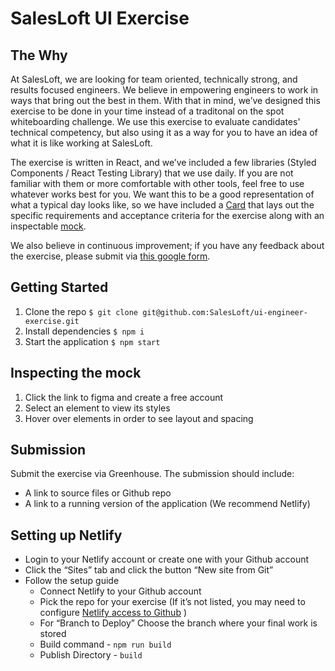 # SalesLoft UI Exercise

## The Why

At SalesLoft, we are looking for team oriented, technically strong, and results focused engineers. We believe in empowering engineers to work in ways that bring out the best in them. With that in mind, we’ve designed this exercise to be done in your time instead of a traditonal on the spot whiteboarding challenge. We use this exercise to evaluate candidates' technical competency, but also using it as a way for you to have an idea of what it is like working at SalesLoft.

The exercise is written in React, and we’ve included a few libraries (Styled Components / React Testing Library) that we use daily. If you are not familiar with them or more comfortable with other tools, feel free to use whatever works best for you. We want this to be a good representation of what a typical day looks like, so we have included a [Card](https://github.com/SalesLoft/ui-engineer-exercise/blob/master/CARD.md) that lays out the specific requirements and acceptance criteria for the exercise along with an inspectable [mock](https://www.figma.com/file/rAGW6VoGxdYKaEgQdGZ9jY/UI-Engineering-Exercise?node-id=0%3A1).

We also believe in continuous improvement; if you have any feedback about the exercise, please submit via [this google form](https://docs.google.com/forms/d/e/1FAIpQLSegccTpT9f0xZu13ZNyABGu8alL_YzSXhPNSGR1JtZPfuCECg/viewform).

## Getting Started

1. Clone the repo
   `$ git clone git@github.com:SalesLoft/ui-engineer-exercise.git`
2. Install dependencies
   `$ npm i`
3. Start the application
   `$ npm start`
   
## Inspecting the mock

1. Click the link to figma and create a free account
2. Select an element to view its styles
3. Hover over elements in order to see layout and spacing

## Submission

Submit the exercise via Greenhouse. The submission should include:

- A link to source files or Github repo
- A link to a running version of the application (We recommend Netlify)

## Setting up Netlify

- Login to your Netlify account or create one with your Github account
- Click the “Sites” tab and click the button “New site from Git”
- Follow the setup guide
  - Connect Netlify to your Github account
  - Pick the repo for your exercise (If it’s not listed, you may need to configure [Netlify access to Github](https://github.com/apps/netlify/installations/new) )
  - For “Branch to Deploy” Choose the branch where your final work is stored
  - Build command - `npm run build`
  - Publish Directory - `build`
